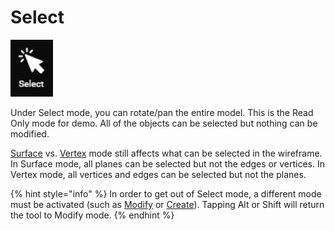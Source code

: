 # Select

![](../../.gitbook/assets/select2.jpg)

Under Select mode, you can rotate/pan the entire model. This is the Read Only mode for demo. All of the objects can be selected but nothing can be modified. 

[Surface](../../mode/surface-mode.md) vs. [Vertex](../../mode/vertex-mode.md) mode still affects what can be selected in the wireframe. In Surface mode, all planes can be selected but not the edges or vertices. In Vertex mode, all vertices and edges can be selected but not the planes.

{% hint style="info" %}
In order to get out of Select mode, a different mode must be activated \(such as [Modify](modify.md) or [Create](create.md)\). Tapping Alt or Shift will return the tool to Modify mode.
{% endhint %}

